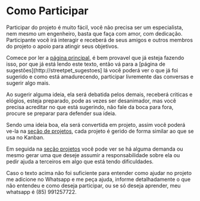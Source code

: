 Como Participar
===============

Participar do projeto é muito fácil, você não precisa ser um especialista, nem mesmo um engenheiro, basta que faça com amor, com dedicação. Participante você irá interagir e receberá de seus amigos e outros membros do projeto o apoio para atingir seus objetivos.

Comece por ler a [página principal](http://bit.ly/streetpet_web1), é bem provavel que já esteja fazendo isso, por que já está lendo este texto, então vá para a [página de sugestões](http://streetpet_sugestoes] lá você poderá ver o que já foi sugerido e como está amadurecendo, participar livremente das conversas e sugerir algo mais.

Ao sugerir alguma ideia, ela será debatida pelos demais, receberá criticas e elógios, esteja preparado, pode as vezes ser desanimador, mas você precisa acreditar no que está sugerindo, não fale da boca para fora, procure se preparar para defender sua ideia.

Sendo uma ideia boa, ela será convertida em projeto, assim você poderá ve-la na [seção de projetos](http://bit.ly/streetpet_projetos), cada projeto é gerido de forma similar ao que se usa no Kanban.

Em seguida na [seção projetos](http://bit.ly/streetpet_projetos) você pode ver se há alguma demanda ou mesmo gerar uma que deseje assumir a responsabilidade sobre ela ou pedir ajuda a terceiros em algo que está tendo dificuldades.

Caso o texto acima não foi suficiente para entender como ajudar no projeto me adicione no Whatsapp e me peça ajuda, informe detalhadamente o que não entendeu e como deseja participar, ou se só deseja aprender, meu whatsapp é (85) 991257722.
